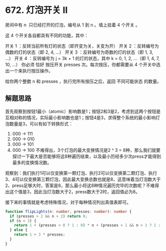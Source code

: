 # 672. 灯泡开关 Ⅱ

房间中有 n  只已经打开的灯泡，编号从 1 到 n 。墙上挂着 4 个开关 。

这 4 个开关各自都具有不同的功能，其中：

开关 1 ：反转当前所有灯的状态（即开变为关，关变为开）
开关 2 ：反转编号为偶数的灯的状态（即 2, 4, ...）
开关 3 ：反转编号为奇数的灯的状态（即 1, 3, ...）
开关 4 ：反转编号为 j = 3k + 1 的灯的状态，其中 k = 0, 1, 2, ...（即 1, 4, 7, 10, ...）
你必须 恰好 按压开关 presses 次。每次按压，你都需要从 4 个开关中选出一个来执行按压操作。

给你两个整数 n 和 presses ，执行完所有按压之后，返回 不同可能状态 的数量。

## 解题思路
首先观察到按钮1最小（atomic）影响数是1；按钮2和3是2，考虑到这两个按钮是互相对称的情况，实际最小影响数也是1；按钮4是3，求得整个系统的最小影响灯泡数量是3，可以有如下转换形式：

1. 000 -> 111
2. 000 -> 010
3. 000 -> 101
4. 000 -> 100
不难得出，3个灯泡的最大变换情况是2 ^ 3 = 8种，那么我们就要探讨一下最大是否能够将这8种遍历结束，以及最小历经多少次press才能得到最多的变换情况数。

观察到：我们执行1可以仅变换第一颗灯泡、执行2可以仅变换第二颗灯泡、执行3、4可以仅变换第三颗灯泡，因此最大变换总数也就是8，这意味着当灯泡数大于2、press足够大时，答案是8，那么最小将这8种情况遍历完毕的次数呢？不难得出这个值是3，因此当灯泡数大于2，press数大于2时，返回值必为8。

接下来的事情就是考虑特殊情况，对于每种情况列出真值表即可。

```typescript
function flipLights(n: number, presses: number): number {
  if (presses > 2 && n > 2) return 8;
  if (n < 3) {
    return 1 + (presses > 0 ? 1 : 0) * n + (presses > 1 && n > 1 ? 1 : 0);
  } else {
    return 1 + 3 * presses;
  }
}
```
